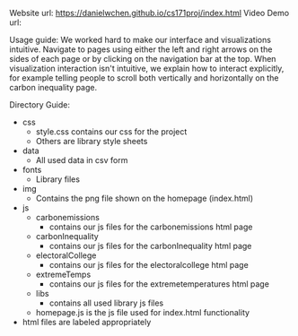 Website url: https://danielwchen.github.io/cs171proj/index.html
Video Demo url: 

Usage guide:
    We worked hard to make our interface and visualizations intuitive. 
Navigate to pages using either the left and right arrows on the sides
of each page or by clicking on the navigation bar at the top.
    When visualization interaction isn't intuitive, we explain how to
interact explicitly, for example telling people to scroll both vertically 
and horizontally on the carbon inequality page.


Directory Guide:
- css
    - style.css contains our css for the project
    - Others are library style sheets
- data
    - All used data in csv form
- fonts
    - Library files
- img
    - Contains the png file shown on the homepage (index.html)
- js
    - carbonemissions
        - contains our js files for the carbonemissions html page
    - carbonInequality
        - contains our js files for the carbonInequality html page
    - electoralCollege
        - contains our js files for the electoralcollege html page
    - extremeTemps
        - contains our js files for the extremetemperatures html page
    - libs
        - contains all used library js files
    - homepage.js is the js file used for index.html functionality
- html files are labeled appropriately


